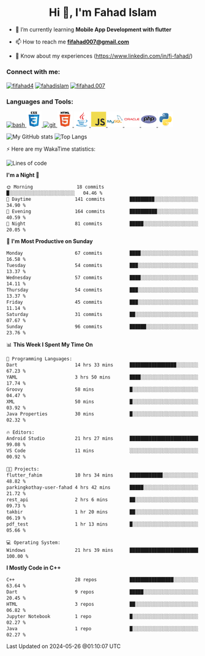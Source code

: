 <h1 align="center">Hi 👋, I'm Fahad Islam</h1>


- 🌱 I’m currently learning **Mobile App Development with flutter**

- 📫 How to reach me **fifahad007@gmail.com**

- 📄 Know about my experiences (https://www.linkedin.com/in/fi-fahad/)

<h3 align="left">Connect with me:</h3>
<p align="left">
<a href="https://twitter.com/fifahad4" target="blank"><img align="center" src="https://raw.githubusercontent.com/rahuldkjain/github-profile-readme-generator/master/src/images/icons/Social/twitter.svg" alt="fifahad4" height="30" width="40" /></a>
<a href="https://www.linkedin.com/in/fi-fahad/" target="blank"><img align="center" src="https://raw.githubusercontent.com/rahuldkjain/github-profile-readme-generator/master/src/images/icons/Social/linked-in-alt.svg" alt="fahadislam" height="30" width="40" /></a>
<a href="https://fb.com/fifahad.007" target="blank"><img align="center" src="https://raw.githubusercontent.com/rahuldkjain/github-profile-readme-generator/master/src/images/icons/Social/facebook.svg" alt="fifahad.007" height="30" width="40" /></a>
</p>

<h3 align="left">Languages and Tools:</h3>
<p align="left"> <a href="https://www.gnu.org/software/bash/" target="_blank" rel="noreferrer"> <img src="https://www.vectorlogo.zone/logos/gnu_bash/gnu_bash-icon.svg" alt="bash" width="40" height="40"/> </a> <a href="https://www.w3schools.com/css/" target="_blank" rel="noreferrer"> <img src="https://raw.githubusercontent.com/devicons/devicon/master/icons/css3/css3-original-wordmark.svg" alt="css3" width="40" height="40"/> </a> <a href="https://git-scm.com/" target="_blank" rel="noreferrer"> <img src="https://www.vectorlogo.zone/logos/git-scm/git-scm-icon.svg" alt="git" width="40" height="40"/> </a> <a href="https://www.w3.org/html/" target="_blank" rel="noreferrer"> <img src="https://raw.githubusercontent.com/devicons/devicon/master/icons/html5/html5-original-wordmark.svg" alt="html5" width="40" height="40"/> </a> <a href="https://www.java.com" target="_blank" rel="noreferrer"> <img src="https://raw.githubusercontent.com/devicons/devicon/master/icons/java/java-original.svg" alt="java" width="40" height="40"/> </a> <a href="https://developer.mozilla.org/en-US/docs/Web/JavaScript" target="_blank" rel="noreferrer"> <img src="https://raw.githubusercontent.com/devicons/devicon/master/icons/javascript/javascript-original.svg" alt="javascript" width="40" height="40"/> </a> <a href="https://www.mysql.com/" target="_blank" rel="noreferrer"> <img src="https://raw.githubusercontent.com/devicons/devicon/master/icons/mysql/mysql-original-wordmark.svg" alt="mysql" width="40" height="40"/> </a> <a href="https://www.oracle.com/" target="_blank" rel="noreferrer"> <img src="https://raw.githubusercontent.com/devicons/devicon/master/icons/oracle/oracle-original.svg" alt="oracle" width="40" height="40"/> </a> <a href="https://www.php.net" target="_blank" rel="noreferrer"> <img src="https://raw.githubusercontent.com/devicons/devicon/master/icons/php/php-original.svg" alt="php" width="40" height="40"/> </a> <a href="https://www.python.org" target="_blank" rel="noreferrer"> <img src="https://raw.githubusercontent.com/devicons/devicon/master/icons/python/python-original.svg" alt="python" width="40" height="40"/> </a> </p>

![My GitHub stats](https://github-readme-stats.vercel.app/api?username=Fahaddada47&show_icons=true&theme=radical)
![Top Langs](https://github-readme-stats.vercel.app/api/top-langs/?username=Fahaddada47&layout=donut)


⚡ Here are my WakaTime statistics:

<!--START_SECTION:waka-->
![Lines of code](https://img.shields.io/badge/From%20Hello%20World%20I%27ve%20Written-636.0%20thousand%20lines%20of%20code-blue)

**I'm a Night 🦉** 

```text
🌞 Morning                18 commits          █░░░░░░░░░░░░░░░░░░░░░░░░   04.46 % 
🌆 Daytime                141 commits         █████████░░░░░░░░░░░░░░░░   34.90 % 
🌃 Evening                164 commits         ██████████░░░░░░░░░░░░░░░   40.59 % 
🌙 Night                  81 commits          █████░░░░░░░░░░░░░░░░░░░░   20.05 % 
```
📅 **I'm Most Productive on Sunday** 

```text
Monday                   67 commits          ████░░░░░░░░░░░░░░░░░░░░░   16.58 % 
Tuesday                  54 commits          ███░░░░░░░░░░░░░░░░░░░░░░   13.37 % 
Wednesday                57 commits          ████░░░░░░░░░░░░░░░░░░░░░   14.11 % 
Thursday                 54 commits          ███░░░░░░░░░░░░░░░░░░░░░░   13.37 % 
Friday                   45 commits          ███░░░░░░░░░░░░░░░░░░░░░░   11.14 % 
Saturday                 31 commits          ██░░░░░░░░░░░░░░░░░░░░░░░   07.67 % 
Sunday                   96 commits          ██████░░░░░░░░░░░░░░░░░░░   23.76 % 
```


📊 **This Week I Spent My Time On** 

```text
💬 Programming Languages: 
Dart                     14 hrs 33 mins      █████████████████░░░░░░░░   67.23 % 
YAML                     3 hrs 50 mins       ████░░░░░░░░░░░░░░░░░░░░░   17.74 % 
Groovy                   58 mins             █░░░░░░░░░░░░░░░░░░░░░░░░   04.47 % 
XML                      50 mins             █░░░░░░░░░░░░░░░░░░░░░░░░   03.92 % 
Java Properties          30 mins             █░░░░░░░░░░░░░░░░░░░░░░░░   02.32 % 

🔥 Editors: 
Android Studio           21 hrs 27 mins      █████████████████████████   99.08 % 
VS Code                  11 mins             ░░░░░░░░░░░░░░░░░░░░░░░░░   00.92 % 

🐱‍💻 Projects: 
flutter_fahim            10 hrs 34 mins      ████████████░░░░░░░░░░░░░   48.82 % 
parkingkothay-user-fahad 4 hrs 42 mins       █████░░░░░░░░░░░░░░░░░░░░   21.72 % 
rest_api                 2 hrs 6 mins        ██░░░░░░░░░░░░░░░░░░░░░░░   09.73 % 
takbir                   1 hr 20 mins        ██░░░░░░░░░░░░░░░░░░░░░░░   06.19 % 
pdf_test                 1 hr 13 mins        █░░░░░░░░░░░░░░░░░░░░░░░░   05.66 % 

💻 Operating System: 
Windows                  21 hrs 39 mins      █████████████████████████   100.00 % 
```

**I Mostly Code in C++** 

```text
C++                      28 repos            ████████████████░░░░░░░░░   63.64 % 
Dart                     9 repos             █████░░░░░░░░░░░░░░░░░░░░   20.45 % 
HTML                     3 repos             ██░░░░░░░░░░░░░░░░░░░░░░░   06.82 % 
Jupyter Notebook         1 repo              █░░░░░░░░░░░░░░░░░░░░░░░░   02.27 % 
Java                     1 repo              █░░░░░░░░░░░░░░░░░░░░░░░░   02.27 % 
```




 Last Updated on 2024-05-26 @01:10:07 UTC
<!--END_SECTION:waka-->
